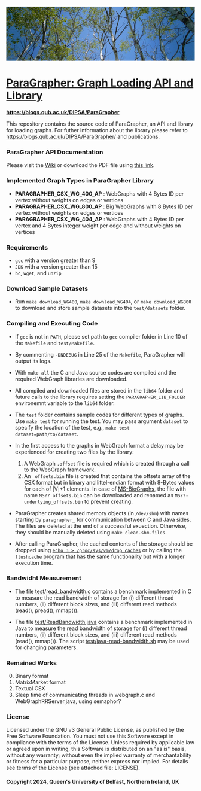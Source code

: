 ![ParaGrapher](doc/images/poplar.jpg)

# [ParaGrapher: Graph Loading API and Library](https://blogs.qub.ac.uk/DIPSA/ParaGrapher/)

**https://blogs.qub.ac.uk/DIPSA/ParaGrapher**

This repository contains the source code of ParaGrapher, an API and library for loading graphs.
For futher information about the library please refer to https://blogs.qub.ac.uk/DIPSA/ParaGrapher/ and publications.

### ParaGrapher API Documentation
Please visit the [Wiki](../../wiki/API-Documentation) or download the PDF file using [this link](../../raw/main/doc/api.pdf).

### Implemented Graph Types in ParaGrapher Library
 - **PARAGRAPHER_CSX_WG_400_AP** : WebGraphs with 4 Bytes ID per vertex without weights on edges or vertices
 - **PARAGRAPHER_CSX_WG_800_AP** : Big WebGraphs with 8 Bytes ID per vertex without weights on edges or vertices
 - **PARAGRAPHER_CSX_WG_404_AP** : WebGraphs with 4 Bytes ID per vertex and 4 Bytes integer weight per edge and without weights on vertices

### Requirements

- `gcc` with a version greater than 9
- `JDK` with a version greater than 15
- `bc`, `wget`, and `unzip`

### Download Sample Datasets
- Run `make download_WG400`, `make download_WG404`, or `make download_WG800`  
to download and store sample datasets into the `test/datasets` folder.

### Compiling and Executing Code
- If `gcc` is not in `PATH`, please set path to `gcc` compiler folder in Line 10 of the `Makefile` and `test/Makefile`. 

- By commenting `-DNDEBUG` in Line 25 of the `Makefile`, ParaGrapher will output its logs.

- With `make all` the C and Java source codes are compiled and the required WebGraph libraries are downloaded.
  
- All compiled and downloaded files are stored in the `lib64` folder and future calls to the library requires setting
the `PARAGRAPHER_LIB_FOLDER` environemnt variable to the `lib64` folder.

- The `test` folder contains sample codes for different types of graphs. Use `make test` for running the test. 
You may pass argument `dataset` to specify the location of the test, e.g., `make test dataset=path/to/dataset`.

- In the first access to the graphs in WebGraph format a delay may be experienced for creating two files by the library:
  1. A WebGraph `.offset` file is required which is created through a call to the WebGraph framework.
  2. An `_offsets.bin` file is created that contains the offsets array of the CSX format but in binary and 
littel-endian format with 8-Bytes values for each of |V|+1 elements.
In case of [MS-BioGraphs](https://blogs.qub.ac.uk/DIPSA/MS-BioGraphs/), the file with name `MS??_offsets.bin` can
be downloaded and renamed as `MS??-underlying_offsets.bin` to prevent creating.

- ParaGrapher creates shared memory objects (in `/dev/shm`) with names starting by `paragrapher_` for communication
between C and Java sides. The files are deleted at the end of a successful exuection.
Otherwise, they should be manually deleted using `make clean-shm-files`.

- After calling ParaGrapher, the cached contents of the storage should be dropped using 
[`echo 3 > /proc/sys/vm/drop_caches`](https://www.kernel.org/doc/Documentation/sysctl/vm.txt)
or by calling the [`flushcache`](test/flushcache.c) program that 
has the same functionality but with a longer execution time.

### Bandwidht Measurement

- The file [test/read_bandwidth.c](test/read_bandwidth.c) contains a 
benchmark implemented in C to measure the read bandwidth of storage for (i) different thread numbers, (ii) different block sizes, and
(iii) different read methods (read(), pread(), mmap()).

- The file [test/ReadBandwidth.java](test/ReadBandwidth.java) contains a 
benchmark implemented in Java to measure the read bandwidth of storage for (i) different thread numbers, (ii) different block sizes, and
(iii) different read methods (read(), mmap()). The script [test/java-read-bandwidth.sh](test/java-read-bandwidth.sh) 
may  be used for changing parameters.

### Remained Works
0. Binary format
1. MatrixMarket format
2. Textual CSX
3. Sleep time of communicating threads in webgraph.c and WebGraphRRServer.java, using semaphor?

### License
Licensed under the GNU v3 General Public License, as published by the Free Software Foundation. 
You must not use this Software except in compliance with the terms of the License. Unless required by applicable 
law or agreed upon in writing, this Software is distributed on an "as is" basis, without any warranty; without even 
the implied warranty of merchantability or fitness for a particular purpose, neither express nor implied. 
For details see terms of the License (see attached file: LICENSE). 

#### Copyright 2024, Queen's University of Belfast, Northern Ireland, UK
